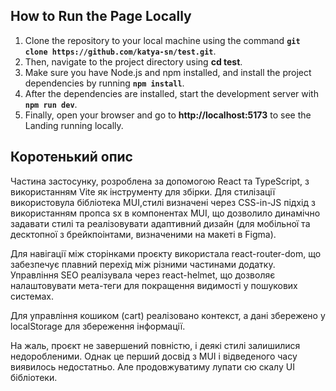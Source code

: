 ## How to Run the Page Locally

1. Clone the repository to your local machine using the command **`git clone https://github.com/katya-sn/test.git`**.
2. Then, navigate to the project directory using **cd test**.
3. Make sure you have Node.js and npm installed, and install the project dependencies by running **`npm install`**.
4. After the dependencies are installed, start the development server with **`npm run dev`**.
5. Finally, open your browser and go to **http://localhost:5173** to see the Landing running locally.

## Коротенький опис

Частина застосунку, розроблена за допомогою React та TypeScript, з використанням Vite як інструменту для збірки. Для стилізації використовула бібліотека MUI,стилі визначені через CSS-in-JS підхід з використанням пропса sx в компонентах MUI, що дозволило динамічно задавати стилі та реалізовувати адаптивний дизайн (для мобільної та десктопної з брейкпоінтами, визначеними на макеті в Figma).

Для навігації між сторінками проєкту використала react-router-dom, що забезпечує плавний перехід між різними частинами додатку. Управління SEO реалізувала через react-helmet, що дозволяє налаштовувати мета-теги для покращення видимості у пошукових системах.

Для управління кошиком (cart) реалізовано контекст, а дані збережено у localStorage для збереження інформації.

На жаль, проєкт не завершений повністю, і деякі стилі залишилися недоробленими. Однак це перший досвід з MUI і відведеного часу виявилось недостатньо. Але продовжуватиму лупати сю скалу UI бібліотеки. 
